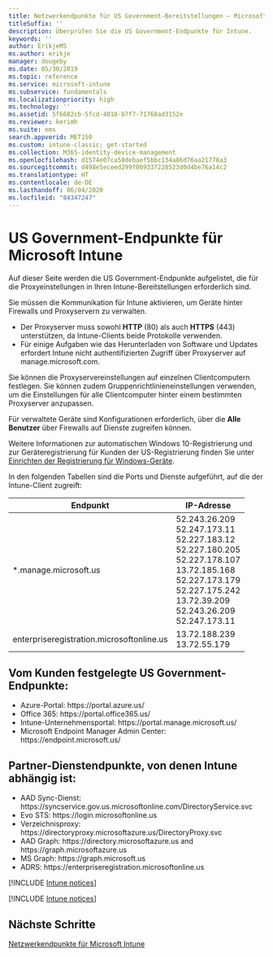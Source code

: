 ```yaml
---
title: Netzwerkendpunkte für US Government-Bereitstellungen – Microsoft Intune
titleSuffix: ''
description: Überprüfen Sie die US Government-Endpunkte für Intune.
keywords: ''
author: ErikjeMS
ms.author: erikje
manager: dougeby
ms.date: 05/30/2019
ms.topic: reference
ms.service: microsoft-intune
ms.subservice: fundamentals
ms.localizationpriority: high
ms.technology: ''
ms.assetid: 5f6682cb-5fcd-4018-b7f7-71768ad3152e
ms.reviewer: kerimh
ms.suite: ems
search.appverid: MET150
ms.custom: intune-classic; get-started
ms.collection: M365-identity-device-management
ms.openlocfilehash: d1574e07ca58debaef5bbc134a86d76aa21778a3
ms.sourcegitcommit: d498e5eceed299f009337228523d0d4be76a14c2
ms.translationtype: HT
ms.contentlocale: de-DE
ms.lasthandoff: 06/04/2020
ms.locfileid: "84347247"
---
```

# <a name="us-government-endpoints-for-microsoft-intune"></a>US Government-Endpunkte für Microsoft Intune

Auf dieser Seite werden die US Government-Endpunkte aufgelistet, die für die Proxyeinstellungen in Ihren Intune-Bereitstellungen erforderlich sind.

Sie müssen die Kommunikation für Intune aktivieren, um Geräte hinter Firewalls und Proxyservern zu verwalten.

- Der Proxyserver muss sowohl **HTTP** (80) als auch **HTTPS** (443) unterstützen, da Intune-Clients beide Protokolle verwenden.
- Für einige Aufgaben wie das Herunterladen von Software und Updates erfordert Intune nicht authentifizierten Zugriff über Proxyserver auf manage.microsoft.com.

Sie können die Proxyservereinstellungen auf einzelnen Clientcomputern festlegen. Sie können zudem Gruppenrichtlinieneinstellungen verwenden, um die Einstellungen für alle Clientcomputer hinter einem bestimmten Proxyserver anzupassen.

Für verwaltete Geräte sind Konfigurationen erforderlich, über die **Alle Benutzer** über Firewalls auf Dienste zugreifen können.

Weitere Informationen zur automatischen Windows 10-Registrierung und zur Geräteregistrierung für Kunden der US-Registrierung finden Sie unter [Einrichten der Registrierung für Windows-Geräte](../enrollment/windows-enroll.md#windows-10-auto-enrollment-and-device-registration).

In den folgenden Tabellen sind die Ports und Dienste aufgeführt, auf die der Intune-Client zugreift:

|**Endpunkt**|**IP-Adresse**|
|---------------------|-----------|
|*.manage.microsoft.us | 52.243.26.209 <br> 52.247.173.11 <br> 52.227.183.12 <br>52.227.180.205 <br> 52.227.178.107 <br> 13.72.185.168 <br> 52.227.173.179 <br> 52.227.175.242 <br> 13.72.39.209 <br> 52.243.26.209 <br> 52.247.173.11 |
| enterpriseregistration.microsoftonline.us | 13.72.188.239 <br> 13.72.55.179 |

## <a name="us-government-customer-designated-endpoints"></a>Vom Kunden festgelegte US Government-Endpunkte:
- Azure-Portal: https:\//portal.azure.us/ 
- Office 365: https:\//portal.office365.us/ 
- Intune-Unternehmensportal: https:\//portal.manage.microsoft.us/ 
- Microsoft Endpoint Manager Admin Center: https:\//endpoint.microsoft.us/

## <a name="partner-service-endpoints-that-intune-depends-on"></a>Partner-Dienstendpunkte, von denen Intune abhängig ist:
- AAD Sync-Dienst: https:\//syncservice.gov.us.microsoftonline.com/DirectoryService.svc
- Evo STS: https:\//login.microsoftonline.us
- Verzeichnisproxy: https:\//directoryproxy.microsoftazure.us/DirectoryProxy.svc
- AAD Graph: https:\//directory.microsoftazure.us and https:\//graph.microsoftazure.us
- MS Graph: https:\//graph.microsoft.us
- ADRS: https:\//enterpriseregistration.microsoftonline.us

[!INCLUDE [Intune notices](../includes/windows-push-notification-services.md)]

[!INCLUDE [Intune notices](../includes/apple-device-network-information.md)]

## <a name="next-steps"></a>Nächste Schritte
[Netzwerkendpunkte für Microsoft Intune](intune-endpoints.md)

